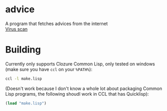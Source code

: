 # advice
A program that fetches advices from the internet  
[Virus scan](https://virustotal.com/en/file/2ce59f785f9f826eb1589b3a057a81fb7873cef309cea34147faabae985f200f/analysis/1490374799/)

# Building
Currently only supports Clozure Common Lisp, only tested on windows (make sure you have `ccl` on your `%PATH%`):
```cmd
ccl -l make.lisp
```  
(Doesn't work because I don't know a whole lot about packaging Common Lisp programs, the following shoudl work in CCL that has Quicklisp):  
```lisp
(load "make.lisp")
```

